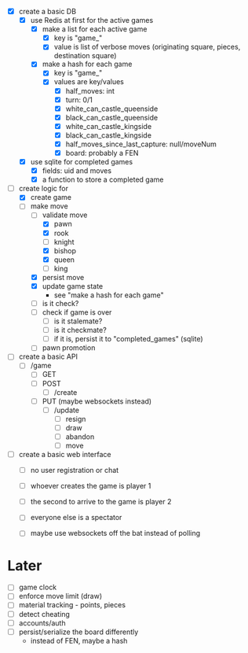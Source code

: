 - [x] create a basic DB
  - [x] use Redis at first for the active games
    - [x] make a list for each active game
        - [x] key is "game_<uid>"
        - [x] value is list of verbose moves (originating square, pieces, destination square)
    - [x] make a hash for each game
        - [x] key is "game_<uid>"
        - [x] values are key/values
            - [x] half_moves: int
            - [x] turn: 0/1
            - [x] white_can_castle_queenside
            - [x] black_can_castle_queenside
            - [x] white_can_castle_kingside
            - [x] black_can_castle_kingside
            - [x] half_moves_since_last_capture: null/moveNum
            - [x] board: probably a FEN
  - [x] use sqlite for completed games
    - [x] fields: uid and moves
    - [x] a function to store a completed game
- [ ] create logic for
  - [x] create game
  - [ ] make move
    - [ ] validate move
        - [x] pawn
        - [x] rook
        - [ ] knight
        - [x] bishop
        - [x] queen
        - [ ] king
    - [x] persist move
    - [x] update game state
        - see "make a hash for each game"
    - [ ] is it check?
    - [ ] check if game is over
        - [ ] is it stalemate?
        - [ ] is it checkmate?
        - [ ] if it is, persist it to "completed_games" (sqlite)
    - [ ] pawn promotion
- [ ] create a basic API
  - [ ] /game
    - [ ] GET
    - [ ] POST
        - [ ] /create
    - [ ] PUT (maybe websockets instead)
        - [ ] /update
            - [ ] resign
            - [ ] draw
            - [ ] abandon
            - [ ] move
- [ ] create a basic web interface
  - [ ] no user registration or chat
  - [ ] whoever creates the game is player 1
  - [ ] the second to arrive to the game is player 2
  - [ ] everyone else is a spectator
  - [ ] maybe use websockets off the bat instead of polling


# Later

- [ ] game clock
- [ ] enforce move limit (draw)
- [ ] material tracking - points, pieces
- [ ] detect cheating
- [ ] accounts/auth
- [ ] persist/serialize the board differently
  - instead of FEN, maybe a hash

